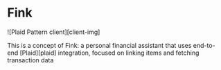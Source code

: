 # Fink

![Plaid Pattern client][client-img]

This is a concept of Fink: a personal financial assistant that uses end-to-end [Plaid][plaid] integration, focused on linking items and fetching transaction data
